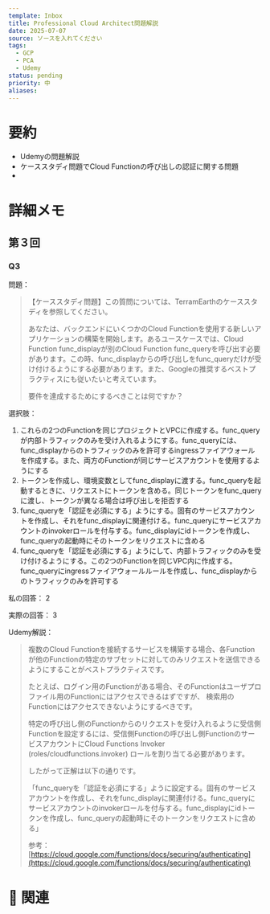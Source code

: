 ```yaml
---
template: Inbox
title: Professional Cloud Architect問題解説
date: 2025-07-07
source: ソースを入れてください
tags:
  - GCP
  - PCA
  - Udemy
status: pending
priority: 中
aliases:
---
```


# 要約
- Udemyの問題解説
- ケーススタディ問題でCloud Functionの呼び出しの認証に関する問題
- 

# 詳細メモ

## 第３回
### Q3

問題：
>【ケーススタディ問題】この質問については、TerramEarthのケーススタディを参照してください。
>
>あなたは、バックエンドにいくつかのCloud Functionを使用する新しいアプリケーションの構築を開始します。あるユースケースでは、Cloud Function func_displayが別のCloud Function func_queryを呼び出す必要があります。この時、func_displayからの呼び出しをfunc_queryだけが受け付けるようにする必要があります。また、Googleの推奨するベストプラクティスにも従いたいと考えています。
>
>要件を達成するためにするべきことは何ですか？

選択肢：
1. これらの2つのFunctionを同じプロジェクトとVPCに作成する。func_queryが内部トラフィックのみを受け入れるようにする。func_queryには、func_displayからのトラフィックのみを許可するingressファイアウォールを作成する。また、両方のFunctionが同じサービスアカウントを使用するようにする
2. トークンを作成し、環境変数としてfunc_displayに渡する。func_queryを起動するときに、リクエストにトークンを含める。同じトークンをfunc_queryに渡し、トークンが異なる場合は呼び出しを拒否する
3. func_queryを「認証を必須にする」ようにする。固有のサービスアカウントを作成し、それをfunc_displayに関連付ける。func_queryにサービスアカウントのinvokerロールを付与する。func_displayにidトークンを作成し、func_queryの起動時にそのトークンをリクエストに含める
4. func_queryを「認証を必須にする」ようにして、内部トラフィックのみを受け付けるようにする。この2つのFunctionを同じVPC内に作成する。func_queryにingressファイアウォールルールを作成し、func_displayからのトラフィックのみを許可する

私の回答：
2

実際の回答：
3

Udemy解説：
>複数のCloud Functionを接続するサービスを構築する場合、各Functionが他のFunctionの特定のサブセットに対してのみリクエストを送信できるようにすることがベストプラクティスです。
>
>たとえば、ログイン用のFunctionがある場合、そのFunctionはユーザプロファイル用のFunctionにはアクセスできるはずですが、 検索用のFunctionにはアクセスできないようにするべきです。
>
>特定の呼び出し側のFunctionからのリクエストを受け入れるように受信側Functionを設定するには、受信側Functionの呼び出し側FunctionのサービスアカウントにCloud Functions Invoker (roles/cloudfunctions.invoker) ロールを割り当てる必要があります。
>
>したがって正解は以下の通りです。
>
>「func_queryを「認証を必須にする」ように設定する。固有のサービスアカウントを作成し、それをfunc_displayに関連付ける。func_queryにサービスアカウントのinvokerロールを付与する。func_displayにidトークンを作成し、func_queryの起動時にそのトークンをリクエストに含める」
>
>参考：
>[https://cloud.google.com/functions/docs/securing/authenticating](https://cloud.google.com/functions/docs/securing/authenticating)

# 🔗 関連
